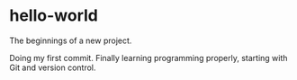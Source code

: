 # hello-world
The beginnings of a new project.

Doing my first commit. Finally learning programming properly, starting with Git and version control.
